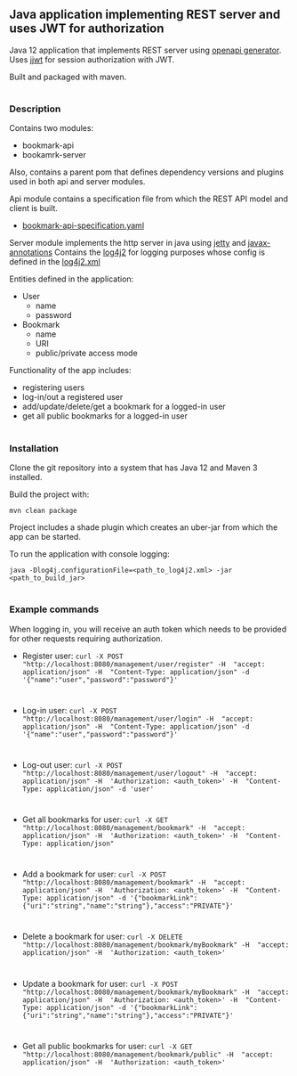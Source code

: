 ## Java application implementing REST server and uses JWT for authorization

Java 12 application that implements REST server using [openapi generator](https://github.com/OpenAPITools/openapi-generator). Uses [jjwt](https://github.com/jwtk/jjwt) for session authorization with JWT.

Built and packaged with maven.

#
<a name="description"></a>
### Description

Contains two modules:
   * bookmark-api
   * bookamrk-server
   
Also, contains a parent pom that defines dependency versions and plugins used in both api and server modules.

Api module contains a specification file from which the REST API model and client is built.
- [bookmark-api-specification.yaml](bookmark-api/src/main/resources/specifications/bookmark-api-specification.yaml)

Server module implements the http server in java using [jetty](https://www.eclipse.org/jetty/) and [javax-annotations](https://mvnrepository.com/artifact/javax.annotation/javax.annotation-api)
Contains the [log4j2](http://logging.apache.org/log4j/2.x/) for logging purposes whose config is defined in the [log4j2.xml](bookmark-server/src/main/resources/log4j/log4j2.xml)

Entities defined in the application:
   * User
     - name
     - password
   * Bookmark
     - name
     - URI
     - public/private access mode 

Functionality of the app includes:
   * registering users
   * log-in/out a registered user
   * add/update/delete/get a bookmark for a logged-in user
   * get all public bookmarks for a logged-in user 

#
<a name="instalation"></a>
### Installation

Clone the git repository into a system that has Java 12 and Maven 3 installed.

Build the project with:

```
mvn clean package
```

Project includes a shade plugin which creates an uber-jar from which the app can be started.

To run the application with console logging:

```
java -Dlog4j.configurationFile=<path_to_log4j2.xml> -jar <path_to_build_jar>
```
 
 #
<a name="instalation"></a>
### Example commands

When logging in, you will receive an auth token which needs to be provided for other requests requiring authorization.

* Register user:
        ```
        curl -X POST "http://localhost:8080/management/user/register" -H  "accept: application/json" -H  "Content-Type: application/json" -d '{"name":"user","password":"password"}'
        ```
#
* Log-in user:
        ```
        curl -X POST "http://localhost:8080/management/user/login" -H  "accept: application/json" -H  "Content-Type: application/json" -d '{"name":"user","password":"password"}'
        ```
#
* Log-out user:
        ```
        curl -X POST "http://localhost:8080/management/user/logout" -H  "accept: application/json" -H  'Authorization: <auth_token>' -H  "Content-Type: application/json" -d 'user'
        ```
#
* Get all bookmarks for user:
        ```
        curl -X GET "http://localhost:8080/management/bookmark" -H  "accept: application/json" -H  'Authorization: <auth_token>' -H  "Content-Type: application/json"
        ```
#
* Add a bookmark for user:
        ```
        curl -X POST "http://localhost:8080/management/bookmark" -H  "accept: application/json" -H  'Authorization: <auth_token>' -H  "Content-Type: application/json" -d '{"bookmarkLink":{"uri":"string","name":"string"},"access":"PRIVATE"}'
        ```
#
* Delete a bookmark for user:
        ```
        curl -X DELETE "http://localhost:8080/management/bookmark/myBookmark" -H  "accept: application/json" -H  'Authorization: <auth_token>'
        ```
#
* Update a bookmark for user:
        ```
        curl -X POST "http://localhost:8080/management/bookmark/myBookmark" -H  "accept: application/json" -H  'Authorization: <auth_token>' -H  "Content-Type: application/json" -d '{"bookmarkLink":{"uri":"string","name":"string"},"access":"PRIVATE"}'
        ```
#
* Get all public bookmarks for user:
        ```
        curl -X GET "http://localhost:8080/management/bookmark/public" -H  "accept: application/json" -H  'Authorization: <auth_token>'
        ```
#